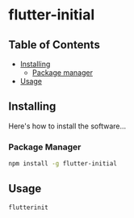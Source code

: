 # flutter-initial  

## Table of Contents  
- [Installing](#installing)  
    - [Package manager](#package-manager)  
- [Usage](#usage)  


## Installing  

Here's how to install the software...


### Package Manager  

```bash
npm install -g flutter-initial
```  

## Usage  

```bash
flutterinit
```   

